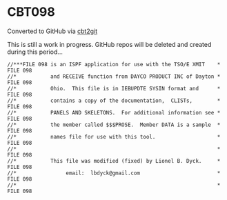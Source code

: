 # CBT098
Converted to GitHub via [cbt2git](https://github.com/wizardofzos/cbt2git)

This is still a work in progress. GitHub repos will be deleted and created during this period...

```
//***FILE 098 is an ISPF application for use with the TSO/E XMIT    *   FILE 098
//*           and RECEIVE function from DAYCO PRODUCT INC of Dayton *   FILE 098
//*           Ohio.  This file is in IEBUPDTE SYSIN format and      *   FILE 098
//*           contains a copy of the documentation,  CLISTs,        *   FILE 098
//*           PANELS AND SKELETONS.  For additional information see *   FILE 098
//*           the member called $$$PROSE.  Member DATA is a sample  *   FILE 098
//*           names file for use with this tool.                    *   FILE 098
//*                                                                 *   FILE 098
//*           This file was modified (fixed) by Lionel B. Dyck.     *   FILE 098
//*                email:  lbdyck@gmail.com                         *   FILE 098
//*                                                                 *   FILE 098
```
